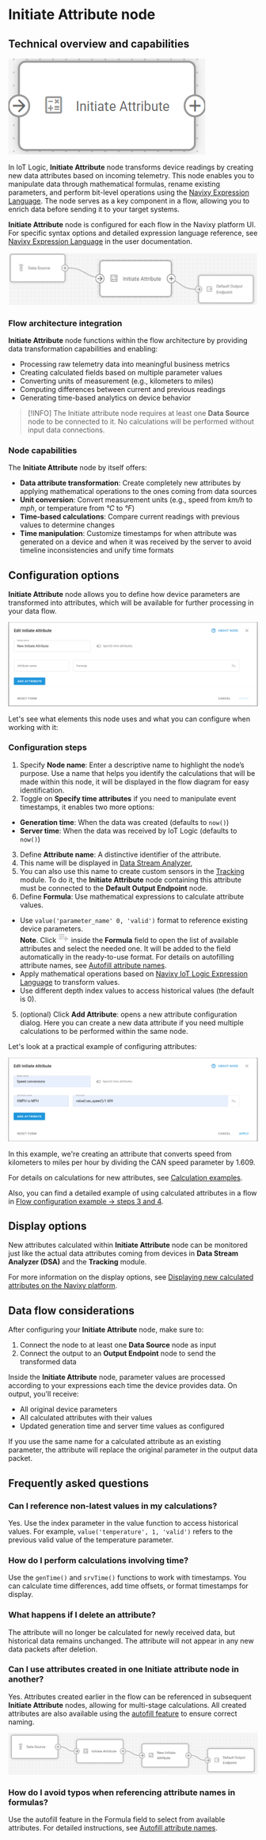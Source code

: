 # Initiate Attribute node

## Technical overview and capabilities

![image-20250404-083140.png](attachments/image-20250404-083140.png)

In IoT Logic, **Initiate Attribute** node transforms device readings by creating new data attributes based on incoming telemetry. This node enables you to manipulate data through mathematical formulas, rename existing parameters, and perform bit-level operations using the [Navixy Expression Language](https://www.navixy.com/docs/iot-logic-api/technologies/navixy-iot-logic-expression-language). The node serves as a key component in a flow, allowing you to enrich data before sending it to your target systems.

**Initiate Attribute** node is configured for each flow in the Navixy platform UI. For specific syntax options and detailed expression language reference, see [Navixy Expression Language](https://www.navixy.com/docs/iot-logic-api/technologies/navixy-iot-logic-expression-language) in the user documentation.

![Initiate attribute node in the flow workspace showing the node connected to other nodes in the flow](attachments/Initiate-attribute-in-flow.webp)

### Flow architecture integration

**Initiate Attribute** node functions within the flow architecture by providing data transformation capabilities and enabling:

- Processing raw telemetry data into meaningful business metrics
- Creating calculated fields based on multiple parameter values
- Converting units of measurement (e.g., kilometers to miles)
- Computing differences between current and previous readings
- Generating time-based analytics on device behavior

> [!INFO]
> The Initiate attribute node requires at least one **Data Source** node to be connected to it. No calculations will be performed without input data connections.

### Node capabilities

The **Initiate Attribute** node by itself offers:

- **Data attribute transformation**: Create completely new attributes by applying mathematical operations to the ones coming from data sources
- **Unit conversion**: Convert measurement units (e.g., speed from *km/h* to *mph*, or temperature from *°C* to *°F*)
- **Time-based calculations**: Compare current readings with previous values to determine changes
- **Time manipulation**: Customize timestamps for when attribute was generated on a device and when it was received by the server to avoid timeline inconsistencies and unify time formats

## Configuration options

**Initiate Attribute** node allows you to define how device parameters are transformed into attributes, which will be available for further processing in your data flow.

![Initiate attribute node configuration panel showing the list of attributes and the Add New Attribute button](attachments/image-20250606-091235.png)

Let's see what elements this node uses and what you can configure when working with it:

### Configuration steps

1. Specify **Node name**: Enter a descriptive name to highlight the node’s purpose. Use a name that helps you identify the calculations that will be made within this node, it will be displayed in the flow diagram for easy identification.
2. Toggle on **Specify time attributes** if you need to manipulate event timestamps, it enables two more options:
  - **Generation time**: When the data was created (defaults to `now()`)
  - **Server time**: When the data was received by IoT Logic (defaults to `now()`)
3. Define **Attribute name**: A distinctive identifier of the attribute.
  1. This name will be displayed in [Data Stream Analyzer](https://squaregps.atlassian.net/wiki/spaces/USERDOCSOLD/pages/3037332703/Data+Stream+Analyzer?atlOrigin=eyJpIjoiYjUxMTliZDI3ZmYzNGFkN2JiMDJkMTEwNTkwNmEzYTgiLCJwIjoiYyJ9),
  2. You can also use this name to create custom sensors in the [Tracking](https://squaregps.atlassian.net/wiki/spaces/USERDOCSOLD/pages/2909012294/GPS+Tracking?atlOrigin=eyJpIjoiN2NkNTczYmNjN2EyNDYxNThjMDA4ZDVkNTA4YWUwNWIiLCJwIjoiYyJ9) module. To do it, the **Initiate Attribute** node containing this attribute must be connected to the **Default Output Endpoint** node.
4. Define **Formula**: Use mathematical expressions to calculate attribute values.
  - Use `value('parameter_name' 0, 'valid')` format to reference existing device parameters.  
**Note**. Click![image-20250605-115154.png](attachments/image-20250605-115154.png)
inside the **Formula** field to open the list of available attributes and select the needed one. It will be added to the field automatically in the ready-to-use format. For details on autofilling attribute names, see [Autofill attribute names](initiate-attribute-node/managing-attributes.md).
  - Apply mathematical operations based on [Navixy IoT Logic Expression Language](https://www.navixy.com/docs/iot-logic-api/technologies/navixy-iot-logic-expression-language) to transform values.
  - Use different depth index values to access historical values (the default is 0).
5. (optional) Click **Add Attribute**: opens a new attribute configuration dialog. Here you can create a new data attribute if you need multiple calculations to be performed within the same node.

Let's look at a practical example of configuring attributes:

![image-20250404-083703.pngIniatiate attribute node configuration window with node name Speed conversions, Attribute name KMPH to MPH and formula ](attachments/image-20250606-090926.png)

In this example, we're creating an attribute that converts speed from kilometers to miles per hour by dividing the CAN speed parameter by 1.609.

For details on calculations for new attributes, see [Calculation examples](https://squaregps.atlassian.net/wiki/spaces/USERDOCSOLD/pages/3216933220/Calculation+examples?atlOrigin=eyJpIjoiNzQyYzllN2E0Mzk0NDkwMmFkN2I5YzdjY2JhMTIwYjAiLCJwIjoiYyJ9).

Also, you can find a detailed example of using calculated attributes in a flow in [Flow configuration example → steps 3 and 4](flow-configuration-example.md).

## Display options

New attributes calculated within **Initiate Attribute** node can be monitored just like the actual data attributes coming from devices in **Data Stream Analyzer (DSA)** and the **Tracking** module.

For more information on the display options, see [Displaying new calculated attributes on the Navixy platform](initiate-attribute-node/displaying-new-calculated-attributes-on-the-navixy-platform.md).

## Data flow considerations

After configuring your **Initiate Attribute** node, make sure to:

1. Connect the node to at least one **Data Source** node as input
2. Connect the output to an **Output Endpoint** node to send the transformed data

Inside the **Initiate Attribute** node, parameter values are processed according to your expressions each time the device provides data. On output, you'll receive:

- All original device parameters
- All calculated attributes with their values
- Updated generation time and server time values as configured

If you use the same name for a calculated attribute as an existing parameter, the attribute will replace the original parameter in the output data packet.

## Frequently asked questions

### Can I reference non-latest values in my calculations?

Yes. Use the index parameter in the value function to access historical values. For example, `value('temperature', 1, 'valid')` refers to the previous valid value of the temperature parameter.

### How do I perform calculations involving time?

Use the `genTime()` and `srvTime()` functions to work with timestamps. You can calculate time differences, add time offsets, or format timestamps for display.

### What happens if I delete an attribute?

The attribute will no longer be calculated for newly received data, but historical data remains unchanged. The attribute will not appear in any new data packets after deletion.

### Can I use attributes created in one Initiate attribute node in another?

Yes. Attributes created earlier in the flow can be referenced in subsequent **Initiate Attribute** nodes, allowing for multi-stage calculations. All created attributes are also available using the [autofill feature](initiate-attribute-node/managing-attributes.md) to ensure correct naming.

![Example of a complete flow with two Initiate attribute nodes consecutively](attachments/image-20250404-084039.png)

### **How do I avoid typos when referencing attribute names in formulas?**

Use the autofill feature in the Formula field to select from available attributes. For detailed instructions, see [Autofill attribute names](initiate-attribute-node/managing-attributes.md).